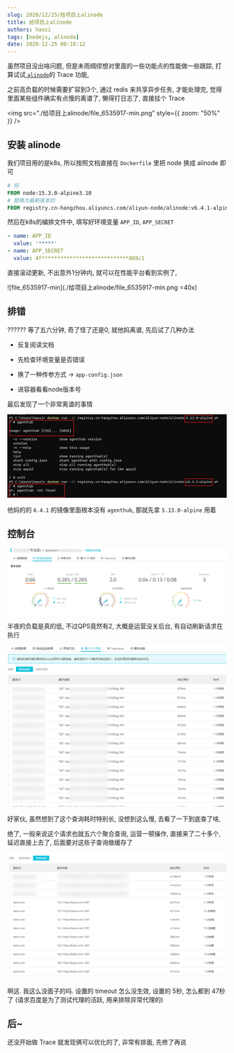 ```yaml
---
slug: 2020/12/25/给项目上alinode
title: 给项目上alinode
authors: haozi
tags: [nodejs, alinode]
date: 2020-12-25 00:18:12
---
```


虽然项目没出啥问题,  但是未雨绸缪想对里面的一些功能点的性能做一些跟踪, 打算试试[ `alinode`](https://node.console.aliyun.com/)的 Trace 功能,

之前高负载的时候需要扩容到3个,  通过 redis 来共享异步任务,  才能处理完,  觉得里面某些组件确实有点慢的离谱了, 懒得打日志了, 直接挂个 Trace





<img src="./给项目上alinode/file_6535917-min.png" style={{ zoom: "50%" }} />

<!--truncate-->

## 安装 alinode

我们项目用的是k8s,  所以按照文档直接在 `Dockerfile` 里把 node 换成 alinode 即可

```dockerfile
# 将
FROM node:15.3.0-alpine3.10
# 替换为最新版本的
FROM registry.cn-hangzhou.aliyuncs.com/aliyun-node/alinode:v6.4.1-alpine
```

然后在k8s的编排文件中, 填写好环境变量 `APP_ID`, `APP_SECRET`

```yaml
- name: APP_ID
  value: '*****'
- name: APP_SECRET
  value: 4f****************************869c1
```

直接滚动更新, 不出意外1分钟内, 就可以在性能平台看到实例了, 

![file_6535917-min](./给项目上alinode/file_6535917-min.png =40x)

## 排错

?????? 等了五六分钟, 奇了怪了还是0, 就他妈离谱, 先后试了几种办法

* 反复阅读文档

* 先检查环境变量是否错误
* 换了一种传参方式 ->  `app-config.json`
* 进容器看看node版本号

最后发现了一个非常离谱的事情

![img](./给项目上alinode/3IBSOGEZA8UDB73HI97U31X.png)

他妈的的 `6.4.1` 的镜像里面根本没有 `agenthub`, 那就先拿 `5.13.0-alpine` 用着



## 控制台

![](./给项目上alinode/image-20201225002241124.png)



半夜的负载是真的低, 不过QPS竟然有2, 大概是运营没关后台, 有自动刷新请求在执行

![image-20201225015155465](./给项目上alinode/image-20201225015155465.png)

好家伙,  虽然想到了这个查询耗时特别长, 没想到这么慢, 去看了一下到底查了啥, 

绝了, 一般来说这个请求也就五六个聚合查询,  运营一顿操作, 直接来了二十多个,  延迟直接上去了, 后面要对这些子查询做缓存了



![image-20201225021002474](./给项目上alinode/image-20201225021002474.png)

啊这. 我这么没面子的吗.  设置的 timeout 怎么没生效, 设置的 5秒, 怎么都到 47秒了 (请求百度是为了测试代理的活跃, 用来排除异常代理的)

## 后~

还没开始做 Trace 就发现俩可以优化的了,  非常有排面, 先修了再说
